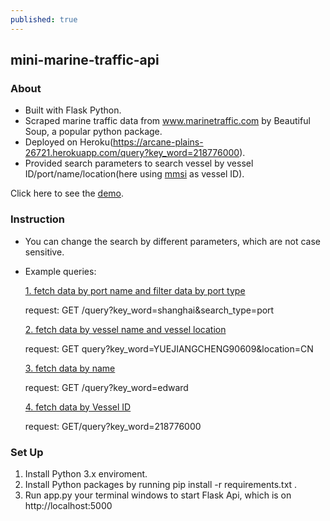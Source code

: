 ```yaml
---
published: true
---
```

## mini-marine-traffic-api
### About
- Built with Flask Python.
- Scraped marine traffic data from www.marinetraffic.com by Beautiful Soup, a popular python package. 
- Deployed on Heroku(https://arcane-plains-26721.herokuapp.com/query?key_word=218776000). 
- Provided search parameters to search vessel by vessel ID/port/name/location(here using [mmsi](https://en.wikipedia.org/wiki/Maritime_Mobile_Service_Identity) as vessel ID). 

Click here to see the [demo](https://arcane-plains-26721.herokuapp.com/query?key_word=YUEJIANGCHENG90609). 

### Instruction
- You can change the search by different parameters, which are not case sensitive. 
- Example queries: 

	[1. fetch data by port name and filter data by port type](https://arcane-plains-26721.herokuapp.com/query?key_word=shanghai&search_type=port)
    
	request: GET /query?key_word=shanghai&search_type=port
    
    [2. fetch data by vessel name and vessel location](https://arcane-plains-26721.herokuapp.com/query?key_word=YUEJIANGCHENG90609&location=CN)
    
    request: GET query?key_word=YUEJIANGCHENG90609&location=CN
    
    [3. fetch data by name](https://arcane-plains-26721.herokuapp.com/query?key_word=edward)
    
    request: GET /query?key_word=edward
    
    [4. fetch data by Vessel ID](https://arcane-plains-26721.herokuapp.com/query?key_word=218776000)
    
    request: GET/query?key_word=218776000
   

### Set Up
1. Install Python 3.x enviroment.
2. Install Python packages by running pip install -r requirements.txt .
3. Run app.py your terminal windows to start Flask Api, which is on http://localhost:5000


